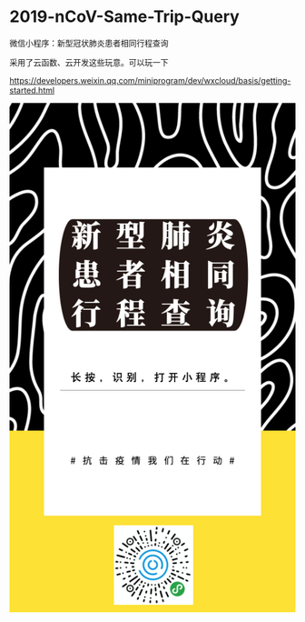 # 2019-nCoV-Same-Trip-Query
微信小程序：新型冠状肺炎患者相同行程查询

采用了云函数、云开发这些玩意。可以玩一下

https://developers.weixin.qq.com/miniprogram/dev/wxcloud/basis/getting-started.html

![](./img/png.png)
